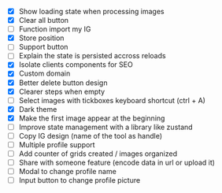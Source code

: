 - [x] Show loading state when processing images
- [x] Clear all button
- [ ] Function import my IG
- [x] Store position
- [ ] Support button
- [ ] Explain the state is persisted accross reloads
- [x] Isolate clients components for SEO
- [x] Custom domain
- [x] Better delete button design
- [x] Clearer steps when empty
- [ ] Select images with tickboxes keyboard shortcut (ctrl + A)
- [x] Dark theme
- [x] Make the first image appear at the beginning
- [ ] Improve state management with a library like zustand
- [ ] Copy IG design (name of the tool as handle)
- [ ] Multiple profile support
- [ ] Add counter of grids created / images organized
- [ ] Share with someone feature (encode data in url or upload it)
- [ ] Modal to change profile name
- [ ] Input button to change profile picture
